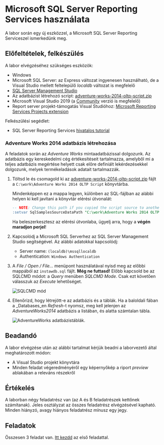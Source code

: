 # Microsoft SQL Server Reporting Services használata

A labor során egy új eszközzel, a Microsoft SQL Server Reporting Serviceszel ismerkedünk meg.

## Előfeltételek, felkészülés

A labor elvégzéséhez szükséges eszközök:

- Windows
- Microsoft SQL Server: az Express változat ingyenesen használható, de a Visual Studio mellett feltelepülő _localdb_ változat is megfelelő
- [SQL Server Management Studio](https://docs.microsoft.com/en-us/sql/ssms/download-sql-server-management-studio-ssms)
- Az adatbázist létrehozó script: [adventure-works-2014-oltp-script.zip](adventure-works-2014-oltp-script.zip)
- Microsoft Visual Studio 2019 (a [Community](https://archive.org/download/vs_Community/vs_Community.exe) verzió is megfelelő)
- Report server projekt-támogatás Visual Studióhoz: [Microsoft Reporting Services Projects extension](https://marketplace.visualstudio.com/items?itemName=ProBITools.MicrosoftReportProjectsforVisualStudio)

Felkészülési segédlet:

- SQL Server Reporting Services [hivatalos tutorial](https://docs.microsoft.com/en-us/sql/reporting-services/create-a-basic-table-report-ssrs-tutorial)

### Adventure Works 2014 adatbázis létrehozása

A feladatok során az _Adventure Works_ mintaadatbázissal dolgozunk. Az adatbázis egy kereskedelmi cég értékesítéseit tartalmazza, amelyből mi a teljes adatbázis megértése helyett csak előre definiált lekérdezésekkel dolgozunk, melyek termékeladások adatait tartalmazzák.

1. Töltsd le és csomagold ki az [adventure-works-2014-oltp-script.zip](adventure-works-2014-oltp-script.zip) fájlt a `C:\work\Adventure Works 2014 OLTP Script` könyvtárba.

   Mindenképpen ez a mappa legyen, különben az SQL-fájlban az alábbi helyen ki kell javítani a könyvtár elérési útvonalát:

   ```sql
   -- NOTE: Change this path if you copied the script source to another path
   :setvar SqlSamplesSourceDataPath "C:\work\Adventure Works 2014 OLTP Script\"
   ```

   Ha beleszerkesztesz az elérési útvonlaba, ügyelj arra, hogy a **végén maradjon perjel**!

1. Kapcsolódj a Microsoft SQL Serverhez az SQL Server Management Studio segítségével. Az alábbi adatokkal kapcsolódj:

   - Server name: `(localdb)\mssqllocaldb`
   - Authentication: `Windows Authentication`

1. A _File / Open / File..._ menüpont használatával nyisd meg az előbbi mappából az `instawdb.sql` fájlt. **Még ne futtasd!** Előbb kapcsold be az SQLCMD módot: a _Query_ menüben _SQLCMD Mode_. Csak ezt követően válasszuk az _Execute_ lehetőséget.

   ![SQLCMD mód](images/sql-management-sqlcmd-mode.png)

1. Ellenőrizd, hogy létrejött-e az adatbázis és a táblák. Ha a baloldali fában a _Databases_en _Refresh_-t nyomsz, meg kell jelenjen az _AdventureWorks2014_ adatbázis a listában, és alatta számtalan tábla.

   ![AdventureWorks adatbázistáblák](images/rs-adventureworks-tablak.png).

## Beadandó

A labor elvégzése után az alábbi tartalmat kérjük beadni a laborvezető által meghatározott módon:

- A Visual Studio projekt könyvtára
- Minden feladat végeredményéről egy képernyőkép a riport _preview_ ablakában a releváns részekről

## Értékelés

A laborban négy feladatrész van (az A és B feladatrészek kettőnek számítanak). Jeles osztályzat az összes feladatrész elvégzésével kapható. Minden hiányzó, avagy hiányos feladatrész mínusz egy jegy.

## Feladatok

Összesen 3 feladat van. [Itt kezdd](Feladat-1.md) az első feladattal.
